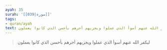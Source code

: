 ```yaml
---
ayah: 35
surah: '[[039|سورة]]'
tags:
- quran/ayah
text: ليكفر الله عنهم أسوأ الذي عملوا ويجزيهم أجرهم بأحسن الذي كانوا يعملون
---
```

> ليكفر الله عنهم أسوأ الذي عملوا ويجزيهم أجرهم بأحسن الذي كانوا يعملون
